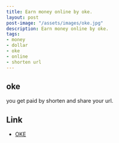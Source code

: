 ```yaml
---
title: Earn money online by oke.
layout: post
post-image: "/assets/images/oke.jpg"
description: Earn money online by oke.
tags:
- money
- dollar
- oke
- online
- shorten url
---
```


## oke
you get paid by shorten and share your url.


## Link
- [OKE](https://oke.io/ref/xlxwhy)


 